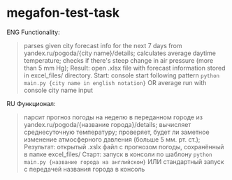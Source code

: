 # megafon-test-task

ENG
Functionality: 
> parses given city forecast info for the next 7 days from yandex.ru/pogoda/{city name}/details;
> calculates average daytime temperature;
> checks if there's steep change in air pressure (more than 5 mm Hg);
Result: open .xlsx file with forecast information stored in excel_files/ directory.
Start: 
console start following pattern
```python main.py {city name in english notation}```
OR
average run with console city name input


RU
Функционал:
> парсит прогноз погоды на неделю в переданном городе из yandex.ru/pogoda/{название города}/details;
> вычисляет среднесуточную температуру;
> проверяет, будет ли заметное изменение атмосферного давления (больше 5 мм. рт. ст.);
Результат: открытый .xslx файл с прогнозом погоды, сохранённый в папке excel_files/
Старт:
запуск в консоли по шаблону
```python main.py {название города на английском}```
ИЛИ
стандартный запуск с передачей названия города в консоль
